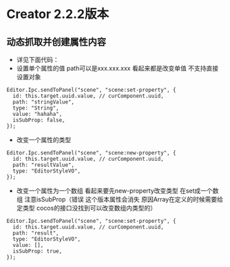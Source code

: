 # Creator 2.2.2版本

## 动态抓取并创建属性内容
- 详见下面代码：
- 设置单个属性的值 path可以是xxx.xxx.xxx 看起来都是改变单值 不支持直接设置对象
``` 
Editor.Ipc.sendToPanel("scene", "scene:set-property", {
  id: this.target.uuid.value, // curComponent.uuid,
  path: "stringValue",
  type: "String",
  value: "hahaha",
  isSubProp: false,
});
``` 
- 改变一个属性的类型
``` 
Editor.Ipc.sendToPanel("scene", "scene:new-property", {
  id: this.target.uuid.value, // curComponent.uuid,
  path: "resultValue",
  type: "EditorStyleVO",
});
``` 
- 改变一个属性为一个数组 看起来要先new-property改变类型 在set成一个数组 注意isSubProp（错误 这个版本属性会消失 原因Array在定义的时候需要给定类型 cocos的接口没找到可以改变数组内类型的）
``` 
Editor.Ipc.sendToPanel("scene", "scene:set-property", {
  id: this.target.uuid.value, // curComponent.uuid,
  path: "result",
  type: "EditorStyleVO",
  value: [],
  isSubProp: true,
});
``` 

